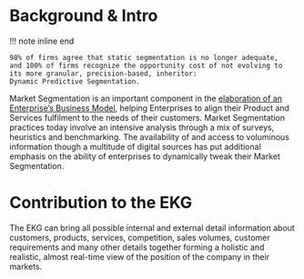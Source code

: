 # Background & Intro

!!! note inline end

    98% of firms agree that static segmentation is no longer adequate,
    and 100% of firms recognize the opportunity cost of not evolving to 
    its more granular, precision-based, inheritor: 
    Dynamic Predictive Segmentation.

Market Segmentation is an important component in the [elaboration of an Enterprise’s Business Model](../../),
helping Enterprises to align their Product and Services fulfilment to the needs of their customers.
Market Segmentation practices today involve an intensive analysis through a mix of surveys,
heuristics and benchmarking.
The availability of and access to voluminous information though a multitude of digital sources has put
additional emphasis on the ability of enterprises to dynamically tweak their Market Segmentation.

# Contribution to the EKG

The EKG can bring all possible internal and external detail information about customers, products, services,
competition, sales volumes, customer requirements and many other details together forming a holistic and realistic,
almost real-time view of the position of the company in their markets.

